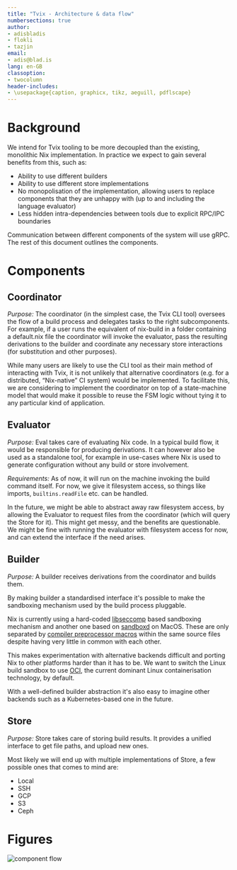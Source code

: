```yaml
---
title: "Tvix - Architecture & data flow"
numbersections: true
author:
- adisbladis
- flokli
- tazjin
email:
- adis@blad.is
lang: en-GB
classoption:
- twocolumn
header-includes:
- \usepackage{caption, graphicx, tikz, aeguill, pdflscape}
---
```


# Background
We intend for Tvix tooling to be more decoupled than the existing, monolithic Nix implementation. In practice we expect to gain several benefits from this, such as:

- Ability to use different builders
- Ability to use different store implementations
- No monopolisation of the implementation, allowing users to replace components that they are unhappy with (up to and including the language evaluator)
- Less hidden intra-dependencies between tools due to explicit RPC/IPC boundaries

Communication between different components of the system will use gRPC. The rest of this document outlines the components.

# Components

## Coordinator

*Purpose:* The coordinator (in the simplest case, the Tvix CLI tool) oversees the flow of a build process and delegates tasks to the right subcomponents. For example, if a user runs the equivalent of nix-build in a folder containing a default.nix file the coordinator will invoke the evaluator, pass the resulting derivations to the builder and coordinate any necessary store interactions (for substitution and other purposes).

While many users are likely to use the CLI tool as their main method of interacting with Tvix, it is not unlikely that alternative coordinators (e.g. for a distributed, “Nix-native” CI system) would be implemented. To facilitate this, we are considering to implement the coordinator on top of a state-machine model that would make it possible to reuse the FSM logic without tying it to any particular kind of application.

## Evaluator

*Purpose:* Eval takes care of evaluating Nix code. In a typical build flow, it would be responsible for producing derivations. It can however also be used as a standalone tool, for example in use-cases where Nix is used to generate configuration without any build or store involvement.

*Requirements:* As of now, it will run on the machine invoking the build command itself. For now, we give it filesystem access, so things like imports, `builtins.readFile` etc. can be handled.

In the future, we might be able to abstract away raw filesystem access, by allowing the Evaluator to request files from the coordinator (which will query the Store for it). This might get messy, and the benefits are questionable. We might be fine with running the evaluator with filesystem access for now, and can extend the interface if the need arises.

## Builder

*Purpose:* A builder receives derivations from the coordinator and builds them.

By making builder a standardised interface it's possible to make the sandboxing mechanism used by the build process pluggable.

Nix is currently using a hard-coded [libseccomp](https://github.com/seccomp/libseccomp) based sandboxing mechanism and another one based on [sandboxd](https://www.unix.com/man-page/mojave/8/sandboxd/) on MacOS.
These are only separated by [compiler preprocessor macros](https://gcc.gnu.org/onlinedocs/cpp/Ifdef.html) within the same source files despite having very little in common with each other.

This makes experimentation with alternative backends difficult and porting Nix to other platforms harder than it has to be.
We want to switch the Linux build sandbox to use [OCI](https://github.com/opencontainers/runtime-spec), the current dominant Linux containerisation technology, by default.

With a well-defined builder abstraction it's also easy to imagine other backends such as a Kubernetes-based one in the future.

## Store

*Purpose:* Store takes care of storing build results. It provides a unified interface to get file paths, and upload new ones.

Most likely we will end up with multiple implementations of Store, a few possible ones that comes to mind are:
- Local
- SSH
- GCP
- S3
- Ceph

# Figures

![component flow](./component-flow.svg)
